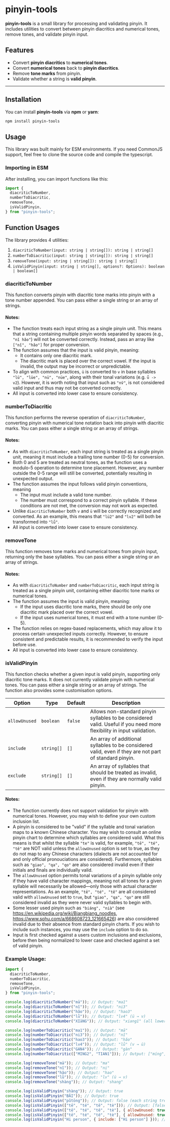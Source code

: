 # pinyin-tools

**pinyin-tools** is a small library for processing and validating pinyin. It includes utilities to convert between pinyin diacritics and numerical tones, remove tones, and validate pinyin input.

## Features

- Convert **pinyin diacritics** to **numerical tones**.
- Convert **numerical tones** back to **pinyin diacritics**.
- Remove **tone marks** from pinyin.
- Validate whether a string is **valid pinyin**.

---

## Installation

You can install **pinyin-tools** via **npm** or **yarn**:

```bash
npm install pinyin-tools
```

## Usage

This library was built mainly for ESM environments. If you need CommonJS support, feel free to clone the source code and compile the typescript.

### Importing in ESM

After installing, you can import functions like this:

```js
import {
  diacriticToNumber,
  numberToDiacritic,
  removeTone,
  isValidPinyin,
} from "pinyin-tools";
```

## Function Usages

The library provides 4 utilities:

1. `diacriticToNumber(input: string | string[]): string | string[]`
2. `numberToDiacritic(input: string | string[]): string | string[]`
3. `removeTone(input: string | string[]): string | string[]`
4. `isValidPinyin(input: string | string[], options?: Options): boolean | boolean[]`

### diacriticToNumber

This function converts pinyin with diacritic tone marks into pinyin with a tone number appended. You can pass either a single string or an array of strings.

#### Notes:

- The function treats each input string as a single pinyin unit. This means that a string containing multiple pinyin words separated by spaces (e.g., `"nǐ hǎo"`) will not be converted correctly. Instead, pass an array like `["nǐ", "hǎo"]` for proper conversion.
- The function assumes that the input is valid pinyin, meaning:
  - It contains only one diacritic mark.
  - The diacritic mark is placed over the correct vowel. If the input is invalid, the output may be incorrect or unpredictable.
- To align with common practices, `ü` is converted to `v` in base syllables `"lü", "lüe", "nü", "nüe"`, along with their tonal variations (e.g. `ǘ -> v2`). However, it is worth noting that input such as `"nv̄"`, is not considered valid input and thus may not be converted correctly.
- All input is converted into lower case to ensure consistency.

### numberToDiacritic

This function performs the reverse operation of `diacriticToNumber`, converting pinyin with numerical tone notation back into pinyin with diacritic marks. You can pass either a single string or an array of strings.

#### Notes:

- As with `diacriticToNumber`, each input string is treated as a single pinyin unit, meaning it must include a trailing tone number (0-5) for conversion.
- Both 0 and 5 are treated as neutral tones, as the function uses a modulo-5 operation to determine tone placement. However, any number outside the 0-5 range will still be converted, potentially resulting in unexpected output.
- The function assumes the input follows valid pinyin conventions, meaning
  - The input must include a valid tone number.
  - The number must correspond to a correct pinyin syllable. If these conditions are not met, the conversion may not work as expected.
- Unlike `diacriticToNumber` both `v` and `ü` will be correctly recognized and converted. As an example, this means that `"lü2"` and `"lv2"` will both be transformed into `"lǘ"`.
- All input is converted into lower case to ensure consistency.

### removeTone

This function removes tone marks and numerical tones from pinyin input, returning only the base syllables. You can pass either a single string or an array of strings.

#### Notes:

- As with `diacriticToNumber` and `numberToDiacritic`, each input string is treated as a single pinyin unit, containing either diacritic tone marks or numerical tones.
- The function assumes the input is valid pinyin, meaning:
  - If the input uses diacritic tone marks, there should be only one diacritic mark placed over the correct vowel.
  - If the input uses numerical tones, it must end with a tone number (0-5).
- The function relies on regex-based replacements, which may allow it to process certain unexpected inputs correctly. However, to ensure consistent and predictable results, it is recommended to verify the input before use.
- All input is converted into lower case to ensure consistency.

### isValidPinyin

This function checks whether a given input is valid pinyin, supporting only diacritic tone marks. It does not currently validate pinyin with numerical tones. You can pass either a single string or an array of strings.
The function also provides some customisation options.

| Option        | Type       | Default | Description                                                                                                           |
| ------------- | ---------- | ------- | --------------------------------------------------------------------------------------------------------------------- |
| `allowUnused` | `boolean`  | `false` | Allows non-standard pinyin syllables to be considered valid. Useful if you need more flexibility in input validation. |
| `include`     | `string[]` | `[]`    | An array of additional syllables to be considered valid, even if they are not part of standard pinyin.                |
| `exclude`     | `string[]` | `[]`    | An array of syllables that should be treated as invalid, even if they are normally valid pinyin.                      |

#### Notes:

- The function currently does not support validation for pinyin with numerical tones. However, you may wish to define your own custom inclusion list.
- A pinyin is considered to be "valid" if the syllable and tonal variation maps to a known Chinese character. You may wish to consult an online pinyin chart to determine which syllables are considered valid. What this means is that whilst the syllable `"te"` is valid, for example, `"tē", "té", "tě"` are NOT valid unless the `allowUnused` option is set to true, as they do not map to any Chinese characters (dialects are not accounted for and only official pronouciations are considered). Furthermore, syllables such as `"giao", "qa", "qo"` are also considered invalid even if their initials and finals are individually valid.
- The `allowUnused` option permits tonal variations of a pinyin syllable only if they have valid character mappings, meaning not all tones for a given syllable will necessarily be allowed—only those with actual character representations. As an example, `"tē", "té", "tě"` are all considered valid with `allowUnused` set to `true`, but `"giao", "qa", "qo"` are still considered invalid as they were never valid syllables to begin with. 
- Some lesser used pinyin such as `"biáng", "nià"` (see https://en.wikipedia.org/wiki/Biangbiang_noodles, https://www.sohu.com/a/668608723_121665426) are also considered invalid due to their absence from standard pinyin charts. If you wish to include such instances, you may use the `include` option to do so.
- Input is first checked against a users custom inclusions and exclusions, before then being normalized to lower case and checked against a set of valid pinyin.

### Example Usage:
```js
import {
  diacriticToNumber,
  numberToDiacritic,
  removeTone,
  isValidPinyin,
} from "pinyin-tools";

console.log(diacriticToNumber("mā")); // Output: "ma1"
console.log(diacriticToNumber("nǐ")); // Output: "ni3"
console.log(diacriticToNumber("hǎo")); // Output: "hao3"
console.log(diacriticToNumber("lǜ")); // Output: "lv4" (ü → v)
console.log(diacriticToNumber("XIāNG")); // Output: "xiang1" (all lowercase)

console.log(numberToDiacritic("ma1")); // Output: "mā"
console.log(numberToDiacritic("ni3")); // Output: "nǐ"
console.log(numberToDiacritic("hao3")); // Output: "hǎo"
console.log(numberToDiacritic("lv4")); // Output: "lǜ" (v → ü)
console.log(numberToDiacritic("GAN4")); // Output: "gàn"
console.log(numberToDiacritic(["MING2", "TIAN1"])); // Output: ["míng", "tiān"]

console.log(removeTone("mā")); // Output: "ma"
console.log(removeTone("nǐ")); // Output: "ni"
console.log(removeTone("hǎo")); // Output: "hao"
console.log(removeTone("lǜ")); // Output: "lv" (ü → v)
console.log(removeTone("shàng")); // Output: "shang"

console.log(isValidPinyin("shàng")); // Output: true
console.log(isValidPinyin("BǍI")); // Output: true
console.log(isValidPinyin("pǔtōng")); // Output: false (each string treated as a single pinyin unit)
console.log(isValidPinyin(["tē", "té", "tě", "tè"])); // Output: [false, false, false, true]
console.log(isValidPinyin(["tē", "té", "tě", "tè"], { allowUnused: true })); // Output: [true, true, true, true]
console.log(isValidPinyin(["tē", "té", "tě", "tè"], { allowUnused: true, exclude: ["tè"] })); // Output: [true, true, true, false] (exclusion list takes priority)
console.log(isValidPinyin("Hi person", { include: ["Hi person"] })); // Output: true
```
